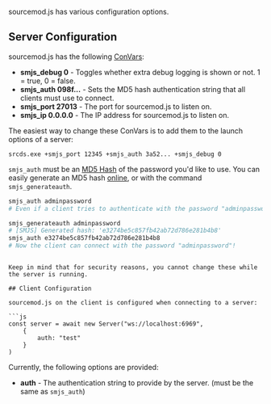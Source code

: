 sourcemod.js has various configuration options.

## Server Configuration

sourcemod.js has the following [ConVars](https://developer.valvesoftware.com/wiki/Developer_Console#Commands_and_variables):

- **smjs_debug 0** - Toggles whether extra debug logging is shown or not. 1 = true, 0 = false.
- **smjs_auth 098f...** - Sets the MD5 hash authentication string that all clients must use to connect.
- **smjs_port 27013** - The port for sourcemod.js to listen on.
- **smjs_ip 0.0.0.0** - The IP address for sourcemod.js to listen on. 

The easiest way to change these ConVars is to add them to the launch options of a server:
```
srcds.exe +smjs_port 12345 +smjs_auth 3a52... +smjs_debug 0
```

`smjs_auth` must be an [MD5 Hash](https://en.wikipedia.org/wiki/MD5) of the password you'd like to use. You can easily generate an MD5 hash [online](https://www.md5hashgenerator.com/), or with the command `smjs_generateauth`.
```bash
smjs_auth adminpassword
# Even if a client tries to authenticate with the password "adminpassword", they will NOT be able to connect!

smjs_generateauth adminpassword
# [SMJS] Generated hash: 'e3274be5c857fb42ab72d786e281b4b8'
smjs_auth e3274be5c857fb42ab72d786e281b4b8
# Now the client can connect with the password "adminpassword"!
```
```

Keep in mind that for security reasons, you cannot change these while the server is running.

## Client Configuration

sourcemod.js on the client is configured when connecting to a server:

```js
const server = await new Server("ws://localhost:6969",
	{
		auth: "test"
	}
)
```

Currently, the following options are provided:

- **auth** - The authentication string to provide by the server. (must be the same as `smjs_auth`)